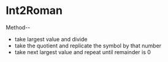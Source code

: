 # Int2Roman

Method-- 
- take largest value and divide
- take the quotient and replicate the symbol by that number
- take next largest value and repeat until remainder is 0
